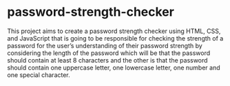 # password-strength-checker
This project aims to create a password strength checker using HTML, CSS, and JavaScript that is going to be responsible for checking the strength of a password for the user’s understanding of their password strength by considering the length of the password which will be that the password should contain at least 8 characters and the other is that the password should contain one uppercase letter, one lowercase letter, one number and one special character.
